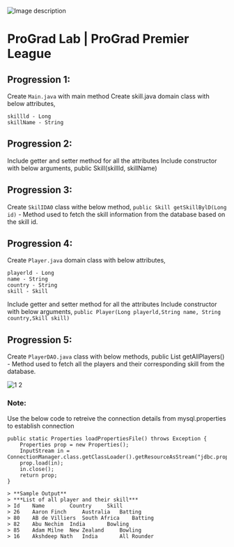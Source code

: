 ![Image description](https://i1.faceprep.in/ProGrad/face-logo-resized.png)

# ProGrad Lab | ProGrad Premier League


## Progression 1:

Create `Main.java` with main method Create skill.java domain class with below attributes, 
```
skillld - Long 
skillName - String 
```


## Progression 2:

Include getter and setter method for all the attributes Include constructor with below arguments, public Skill(skillId, skillName) 


## Progression 3:

Create `SkilIDA0` class withe below method, 
`public Skill getSkillBylD(Long id)` - Method used to fetch the skill information from the database based on the skill id. 


## Progression 4:

Create `Player.java` domain class with below attributes, 
```
playerld - Long 
name - String 
country - String 
skill - Skill 
```
Include getter and setter method for all the attributes Include constructor with below arguments, 
`public Player(Long playerld,String name, String country,Skill skill)` 


## Progression 5:

Create `PlayerDAO.java` class with below methods, public List<Player> getAllPlayers() - Method used to fetch all the players and their corresponding skill from the database.


![1 2](https://user-images.githubusercontent.com/61002120/76416050-5807d380-63c0-11ea-8d52-9e8750e800f9.png)


### Note:

Use the below code to retreive the connection details from mysql.properties to establish connection
```
public static Properties loadPropertiesFile() throws Exception {
	Properties prop = new Properties();	
	InputStream in = ConnectionManager.class.getClassLoader().getResourceAsStream("jdbc.properties");
	prop.load(in);
	in.close(); 
	return prop;
}
```    
```
> **Sample Output** 
> ***List of all player and their skill***
> Id 	Name 		Country 	Skill 
> 26 	Aaron Finch 	Australia 	Batting 
> 80 	AB de Villiers 	South Africa 	Batting 
> 82 	Abu Nechim 	India 		Bowling 
> 85 	Adam Milne 	New Zealand 	Bowling 
> 16 	Akshdeep Nath 	India 		All Rounder
```

